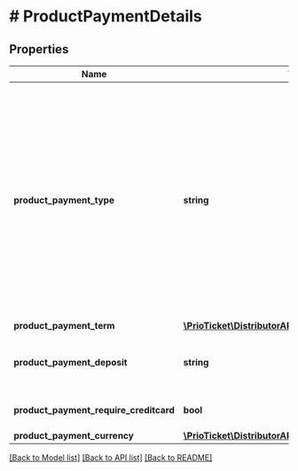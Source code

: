 # # ProductPaymentDetails

## Properties

Name | Type | Description | Notes
------------ | ------------- | ------------- | -------------
**product_payment_type** | **string** | Indicates how the product will be purchased.  Payment Types:    * &#x60;REQUIRED&#x60; (string) - The user has to pay this service at the booking time.    * &#x60;OPTIONAL&#x60; (string) - The user can choose to pre-pay this service at the booking time or later, but it is not required in order to book.    * &#x60;NOT_SUPPORTED&#x60; (string) - Payment is not supported for this service. |
**product_payment_term** | [**\PrioTicket\DistributorAPI\Models\PaymentTermType**](PaymentTermType.md) |  |
**product_payment_deposit** | **string** | A deposit that the user may be charged or have a hold on their credit card for. | [optional]
**product_payment_require_creditcard** | **bool** | This product requires a payment via creditcard. | [optional] [default to false]
**product_payment_currency** | [**\PrioTicket\DistributorAPI\Models\Currency**](Currency.md) |  |

[[Back to Model list]](../../README.md#models) [[Back to API list]](../../README.md#endpoints) [[Back to README]](../../README.md)
